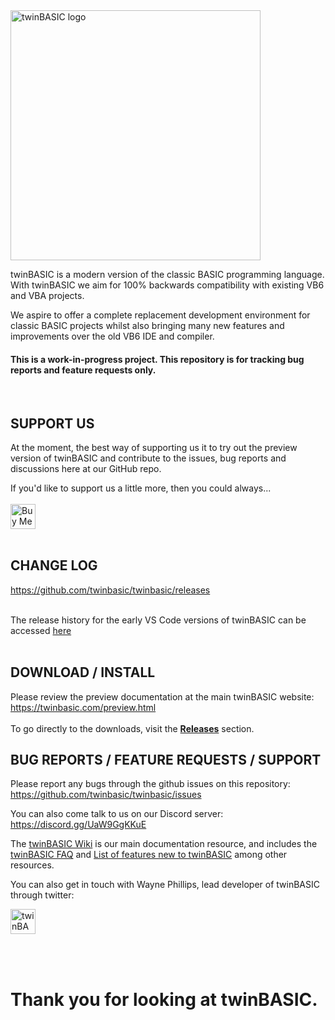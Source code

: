 
<img src="https://twinbasic.com/images/twinBASIClogo1.png" alt="twinBASIC logo" width="400"/>
<br>
  
twinBASIC is a modern version of the classic BASIC programming language.  With twinBASIC we aim for 100% backwards compatibility with existing VB6 and VBA projects.

We aspire to offer a complete replacement development environment for classic BASIC projects whilst also bringing many new features and improvements over the old VB6 IDE and compiler.

#### This is a work-in-progress project.  This repository is for tracking bug reports and feature requests only.
<br> 

## SUPPORT US

At the moment, the best way of supporting us it to try out the preview version of twinBASIC and contribute to the issues, bug reports and discussions here at our GitHub repo. 

If you'd like to support us a little more, then you could always...<br><br>
<a href='https://ko-fi.com/twinbasic' target='_blank'><img height='40' style='border:0px;height:40px;' src='https://az743702.vo.msecnd.net/cdn/kofi3.png?v=0' border='0' alt='Buy Me a Coffee at ko-fi.com'/></a>
<br><br>

## CHANGE LOG
https://github.com/twinbasic/twinbasic/releases

<br>The release history for the early VS Code versions of twinBASIC can be accessed [here](https://marketplace.visualstudio.com/items/twinbasic.twinbasic/changelog)
<br><br>

## DOWNLOAD / INSTALL
Please review the preview documentation at the main twinBASIC website:
https://twinbasic.com/preview.html
<br><br>
To go directly to the downloads, visit the **[Releases](https://github.com/twinbasic/twinbasic/releases)** section.

## BUG REPORTS / FEATURE REQUESTS / SUPPORT
Please report any bugs through the github issues on this repository:
https://github.com/twinbasic/twinbasic/issues

You can also come talk to us on our Discord server: https://discord.gg/UaW9GgKKuE

The [twinBASIC Wiki](https://github.com/twinbasic/documentation/wiki) is our main documentation resource, and includes the [twinBASIC FAQ](https://github.com/twinbasic/documentation/wiki/twinBASIC-Frequently-Asked-Questions-(FAQs)) and [List of features new to twinBASIC](https://github.com/twinbasic/documentation/wiki/twinBASIC-Features) among other resources.

You can also get in touch with Wayne Phillips, lead developer of twinBASIC through twitter:


<a href='https://twitter.com/WaynePhillipsEA' target='_blank'><img height='40' style='border:0px;height:40px;' src='https://img.shields.io/twitter/url/https/twitter.com/bukotsunikki.svg?style=social&label=Follow%20%40WaynePhillipsEA' border='0' alt='twinBASIC on Twitter'/></a>

<br><br>
# Thank you for looking at twinBASIC.

